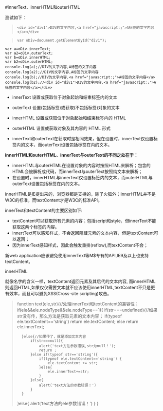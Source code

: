 #innerText、innerHTML和outerHTML

测试如下：
>     <div id="div1">DIV的文字内容,<a href="javascript:;">A标签的文字内容</a></div>

>     var oDiv=document.getElementById("div1");
    var a=oDiv.innerText;
    var a2=oDiv.outerText;
    var b=oDiv.innerHTML;
    var b2=oDiv.outerHTML;
    console.log(a);//DIV的文字内容,A标签的文字内容
    console.log(a2);//DIV的文字内容,A标签的文字内容
    console.log(b);//DIV的文字内容,<a href="javascript:;">A标签的文字内容</a>
    console.log(b2);//<div id="div1">DIV的文字内容,<a href="javascript:;">A标签的文字内容</a></div>


- innerText 设置或获取位于对象起始和结束标签内的文本
- outerText 设置(包括标签)或获取(不包括标签)对象的文本
- innerHTML 设置或获取位于对象起始和结束标签内的 HTML
- outerHTML 设置或获取对象及其内容的 HTML 形式
 
- innerText和outerText在获取时是相同效果，但在设置时，innerText仅设置标签内的文本，而outerText设置包括标签在内的文本。

**innerHTML和outerHTML、innerText与outerText的不同之处在于：**

- innerHTML与outerHTML在设置对象的内容时按照HTML来解析；包含的HTML会被解析成代码，而innerText与outerText按照纯文本来解析； 
- 在设置时，innerHTML与innerText仅设置标签内的文本，而outerHTML与outerText设置包括标签在内的文本。    

innerHTML是IE提出来的，浏览器都是支持的，除了火狐外；innerHTML并不是W3C的标准，而textContent才是W3C的标准API。

innerText和textContent的主要区别如下:


- textContent可以获取所有元素的内容；包括script和style，但innerText不能获取这两个标签的内容。
- innertText可以感知样式，不会返回隐藏元素的文本内容，但是textContent可以返回；
- 因为innerText感知样式，因此会触发重排(reflow),而textContent不会；

新web application应该避免使用innerText等M$专有的API,IE9及以上也支持textContent。


innerHTML


就像名字的含义一样，textContent返回元素及其后代的文本内容,
而innerHTML则返回HTML,如果仅仅需要文本就不应该使用innerHTML,textContent不只是更有效率，而且可以避免XSS(Cross-site scripting)攻击。

>  
> 	function text(ele,str){//处理innerText和textContent的兼容性；
> 	if(ele&&ele.nodeType&&ele.nodeType==1){
> 		if(str===undefined){//如果str没有传，那么方法是获取元素的文本内容；
> 			if(typeof ele.textContent=='string')
> 				return ele.textContent;
> 			else
> 				return ele.innerText;
> 
> 		}else{//如果传了，就是添加文本内容
> 			if(str===null){
> 				alert('text方法参数错误,str为null！');
> 				return ;
> 			}else if(typeof str=='string'){
> 				if(typeof ele.textContent=='string') {
> 					ele.textContent += str;
> 				}else{
> 					ele.innerText+=str;
> 				}
> 			}else{
> 				alert('text方法的参数错误！')
> 			}
> 		}
> 	}else{
> 		alert('text方法的ele参数错误！')
> 	}
> 	}
